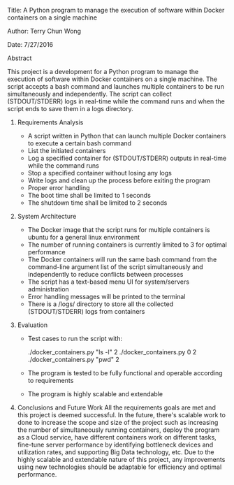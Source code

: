 Title: A Python program to manage the execution of software within Docker containers on a single machine

Author: Terry Chun Wong

Date: 7/27/2016


Abstract

This project is a development for a Python program to manage the execution of software within Docker containers on a single machine. The script accepts a bash command and launches multiple containers to be run simultaneously and independently. The script can collect (STDOUT/STDERR) logs in real-time while the command runs and when the script ends to save them in a logs directory.

1. Requirements Analysis
   * A script written in Python that can launch multiple Docker containers to execute a certain bash command
   * List the initiated containers
   * Log a specified container for (STDOUT/STDERR) outputs in real-time while the command runs
   * Stop a specified container without losing any logs
   * Write logs and clean up the process before exiting the program
   * Proper error handling
   * The boot time shall be limited to 1 seconds
   * The shutdown time shall be limited to 2 seconds

2. System Architecture
   * The Docker image that the script runs for multiple containers is ubuntu for a general linux environment
   * The number of running containers is currently limited to 3 for optimal performance
   * The Docker containers will run the same bash command from the command-line argument list of the script simultaneously and independently to reduce conflicts between processes
   * The script has a text-based menu UI for system/servers administration
   * Error handling messages will be printed to the terminal
   * There is a /logs/ directory to store all the collected (STDOUT/STDERR) logs from containers

3. Evaluation
   * Test cases to run the script with:
  
     ./docker_containers.py "ls -l" 2
     ./docker_containers.py 0 2
     ./docker_containers.py "pwd" 2

   * The program is tested to be fully functional and operable according to requirements
   * The program is highly scalable and extendable

4. Conclusions and Future Work
   All the requirements goals are met and this project is deemed successful. In the future, there's scalable work to done to increase the scope and size of the project such as increasing the number of simultaneously running containers, deploy the program as a Cloud service, have different containers work on different tasks, fine-tune server performance by identifying bottleneck devices and utilization rates, and supporting Big Data technology, etc. Due to the highly scalable and extendable nature of this project, any improvements using new technologies should be adaptable for efficiency and optimal performance.


